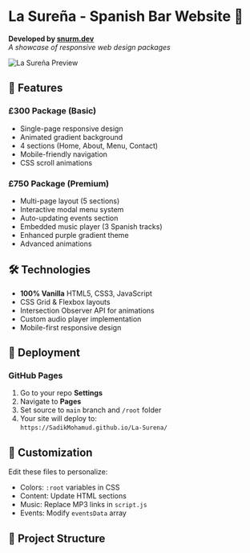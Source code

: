 # La Sureña - Spanish Bar Website 🍷

**Developed by [snurm.dev](https://snurm.dev)**  
*A showcase of responsive web design packages*

![La Sureña Preview](https://via.placeholder.com/1200x600/2C3E50/FFFFFF?text=La+Sureña+Brixton+-+Responsive+Design)

## 🌟 Features

### £300 Package (Basic)
- Single-page responsive design
- Animated gradient background
- 4 sections (Home, About, Menu, Contact)
- Mobile-friendly navigation
- CSS scroll animations

### £750 Package (Premium)
- Multi-page layout (5 sections)
- Interactive modal menu system
- Auto-updating events section
- Embedded music player (3 Spanish tracks)
- Enhanced purple gradient theme
- Advanced animations

## 🛠 Technologies
- **100% Vanilla** HTML5, CSS3, JavaScript
- CSS Grid & Flexbox layouts
- Intersection Observer API for animations
- Custom audio player implementation
- Mobile-first responsive design

## 🚀 Deployment

###  GitHub Pages
1. Go to your repo **Settings**
2. Navigate to **Pages**
3. Set source to `main` branch and `/root` folder
4. Your site will deploy to:  
   `https://SadikMohamud.github.io/La-Surena/`



## 🔧 Customization
Edit these files to personalize:
- Colors: `:root` variables in CSS
- Content: Update HTML sections
- Music: Replace MP3 links in `script.js`
- Events: Modify `eventsData` array

## 📂 Project Structure
